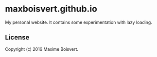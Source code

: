 # maxboisvert.github.io

My personal website. It contains some experimentation with lazy loading.

## License

Copyright (c) 2016 Maxime Boisvert.
